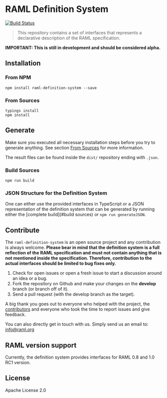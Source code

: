 # RAML Definition System

[![Build Status](https://travis-ci.org/raml-org/raml-definition-system.svg?branch=master)](https://travis-ci.org/raml-org/raml-definition-system)

> This repository contains a set of interfaces that represents a declarative description of the RAML specification.

**IMPORTANT: This is still in development and should be considered alpha.**

## Installation

### From NPM

```
npm install raml-definition-system --save
```

### From Sources

```
typings install
npm install
```

## Generate

Make sure you executed all necessary installation steps before you try to generate anything. See section [From Sources](#from-sources) for more information.

The result files can be found inside the `dist/` repository ending with `.json`.

### Build Sources

 ```
 npm run build
 ```

### JSON Structure for the Definition System

One can either use the provided interfaces in TypeScript or a JSON representation of the definition system that can be generated by running either the [complete build](#build sources) or `npm run generateJSON`.

## Contribute

The `raml-definition-system` is an open source project and any contribution is always welcome. **Please bear in mind that the definition system is a full reflection of the RAML specification and must not contain anything that is not mentioned inside the specification. Therefore, contribution to the actual interfaces should be limited to bug fixes only.**

1. Check for open issues or open a fresh issue to start a discussion around an idea or a bug.
2. Fork the repository on Github and make your changes on the **develop** branch (or branch off of it).
4. Send a pull request (with the develop branch as the target).

A big thank you goes out to everyone who helped with the project, the [contributors](https://github.com/raml-org/raml-definition-system/graphs/contributors) and everyone who took the time to report issues and give feedback.

You can also directly get in touch with us. Simply send us an email to: info@raml.org

## RAML version support

Currently, the definition system provides interfaces for RAML 0.8 and 1.0 RC1 version.

## License

Apache License 2.0
